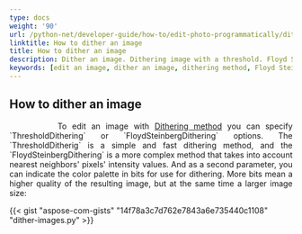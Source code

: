 ```yaml
---
type: docs
weight: '90'
url: /python-net/developer-guide/how-to/edit-photo-programmatically/dither-image
linktitle: How to dither an image
title: How to dither an image
description: Dither an image. Dithering image with a threshold. Floyd Steinberg Dithering.
keywords: [edit an image, dither an image, dithering method, Floyd Steinberg Dithering]
---
```


## How to dither an image

<p align='justify'>
&nbsp;&nbsp;&nbsp;&nbsp;&nbsp;&nbsp;&nbsp;&nbsp;
To edit an image with <a href="https://reference.aspose.com/imaging/python-net/aspose.imaging/rasterimage/#dither_dithering_method_bits_count_23">Dithering method</a> you can specify `ThresholdDithering` or `FloydSteinbergDithering` options.
The `ThresholdDitherig` is a simple and fast dithering method, and the `FloydSteinbergDithering` is a more complex method that takes into account nearest neighbors' pixels' intensity values. And as a second parameter, you can indicate the color palette in bits for use for dithering. More bits mean a higher quality of the resulting image, but at the same time a larger image size:
</p>

{{< gist "aspose-com-gists" "14f78a3c7d762e7843a6e735440c1108" "dither-images.py" >}}
